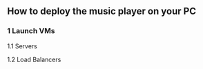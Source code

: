 ## How to deploy the music player on your PC

### 1 Launch VMs
 
 1.1 Servers
 
 1.2 Load Balancers
